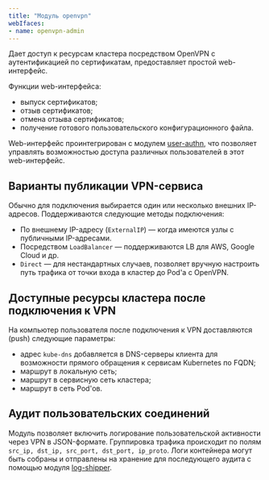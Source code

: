 ```yaml
---
title: "Модуль openvpn"
webIfaces:
- name: openvpn-admin
---
```


Дает доступ к ресурсам кластера посредством OpenVPN с аутентификацией по сертификатам, предоставляет простой web-интерфейс.

Функции web-интерфейса:
- выпуск сертификатов;
- отзыв сертификатов;
- отмена отзыва сертификатов;
- получение готового пользовательского конфигурационного файла.

Web-интерфейс проинтегрирован с модулем [user-authn](../150-user-authn/), что позволяет управлять возможностью доступа различных пользователей в этот web-интерфейс.

## Варианты публикации VPN-сервиса

Обычно для подключения выбирается один или несколько внешних IP-адресов. Поддерживаются следующие методы подключения:
- По внешнему IP-адресу (`ExternalIP`) — когда имеются узлы с публичными IP-адресами.
- Посредством `LoadBalancer` — поддерживаются LB для AWS, Google Сloud и др.
- `Direct` — для нестандартных случаев, позволяет вручную настроить путь трафика от точки входа в кластер до Pod'а с OpenVPN.

## Доступные ресурсы кластера после подключения к VPN

На компьютер пользователя после подключения к VPN доставляются (push) следующие параметры:
- адрес `kube-dns` добавляется в DNS-серверы клиента для возможности прямого обращения к сервисам Kubernetes по FQDN;
- маршрут в локальную сеть;
- маршрут в сервисную сеть кластера;
- маршрут в сеть Pod'ов.

## Аудит пользовательских соединений

Модуль позволяет включить логирование пользовательской активности через VPN в JSON-формате. Группировка трафика происходит по полям `src_ip, dst_ip, src_port, dst_port, ip_proto`. Логи контейнера могут быть собраны и отправлены на хранение для последующего аудита с помощью модуля [log-shipper](../460-log-shipper/).
